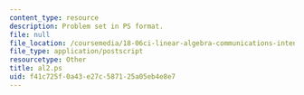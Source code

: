 ```yaml
---
content_type: resource
description: Problem set in PS format.
file: null
file_location: /coursemedia/18-06ci-linear-algebra-communications-intensive-spring-2004/f41c725f0a43e27c587125a05eb4e8e7_al2.ps
file_type: application/postscript
resourcetype: Other
title: al2.ps
uid: f41c725f-0a43-e27c-5871-25a05eb4e8e7
---
```

